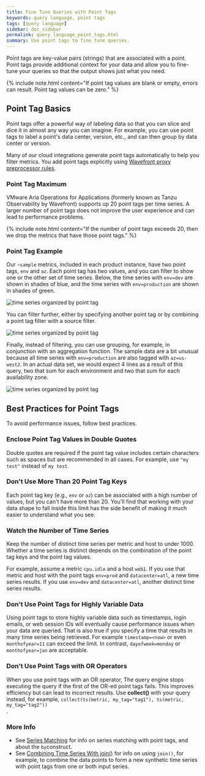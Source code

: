 ```yaml
---
title: Fine Tune Queries with Point Tags
keywords: query language, point tags
tags: [query language]
sidebar: doc_sidebar
permalink: query_language_point_tags.html
summary: Use point tags to fine tune queries.
---
```

Point tags are key-value pairs (strings) that are associated with a point. Point tags provide additional context for your data and allow you to fine-tune your queries so that the output shows just what you need.

{% include note.html content="If point tag values are blank or empty, errors can result. Point tag values can be zero." %}


## Point Tag Basics

Point tags offer a powerful way of labeling data so that you can slice and dice it in almost any way you can imagine. For example, you can use point tags to label a point's data center, version, etc., and can then group by data center or version.

Many of our cloud integrations generate point tags automatically to help you filter metrics. You add point tags explicitly using [Wavefront proxy preprocessor rules](proxies_preprocessor_rules.html).


### Point Tag Maximum

VMware Aria Operations for Applications (formerly known as Tanzu Observability by Wavefront)  supports up 20 point tags per time series. A larger number of point tags does not improve the user experience and can lead to performance problems.

{% include note.html content="If the number of point tags exceeds 20, then we drop the metrics that have those point tags." %}


### Point Tag Example

Our `~sample` metrics, included in each product instance, have two point tags, `env` and `az`. Each point tag has two values, and you can filter to show one or the other set of time series. Below, the time series with `env=dev` are shown in shades of blue, and the time series with `env=production` are shown in shades of green.

![time series organized by point tag](images/point_tags_simple.png)

You can filter further, either by specifying another point tag or by combining a point tag filter with a source filter.

![time series organized by point tag](images/point_tag_and_source.png)

Finally, instead of filtering, you can use grouping, for example, in conjunction with an aggregation function. The sample data are a bit unusual because all time series with `env=production` are also tagged with `az=us-west2`. In an actual data set, we would expect 4 lines as a result of this query, two that sum for each environment and two that sum for each availability zone.

![time series organized by point tag](images/point_tags_group.png)

## Best Practices for Point Tags

To avoid performance issues, follow best practices.

### Enclose Point Tag Values in Double Quotes

Double quotes are required if the point tag value includes certain characters such as spaces but are recommended in all cases. For example, use `"my test"` instead of `my test`.

### Don't Use More Than 20 Point Tag Keys

Each point tag key (e.g., `env` or `az`) can be associated with a high number of values, but you can't have more than 20. You'll find that working with your data shape to fall inside this limit has the side benefit of making it much easier to understand what you see.

### Watch the Number of Time Series

Keep the number of distinct time series per metric and host to under 1000. Whether a time series is distinct depends on the combination of the point tag keys and the point tag values.

For example, assume a metric `cpu.idle` and a host `web1`.  If you use that metric and host with the point tags `env=prod` and `datacenter=atl`, a new time series results. If you use `env=dev` and `datacenter=atl`, another distinct time series results.

### Don't Use Point Tags for Highly Variable Data

Using point tags to store highly variable data such as timestamps, login emails, or web session IDs will eventually cause performance issues when your data are queried. That is also true if you specify a time that results in many time series being retrieved. For example `timestamp=<now>` or even `monthofyear=11` can exceed the limit. In contrast, `dayofweek=monday` or `monthofyear=jan` are acceptable.

###  Don't Use Point Tags with OR Operators

When you use point tags with an OR operator, The query engine stops executing the query if the first of the OR-ed point tags fails. This improves efficiency but can lead to incorrect results. Use <strong>collect()</strong> with your query instead, for example, <code>collect(ts(metric, my_tag="tag1"), ts(metric, my_tag="tag2")) </code>.

### More Info

* See [Series Matching](query_language_series_matching.html) for info on series matching with point tags, and about the `by`construct.
* See [Combining Time Series With join()](query_language_series_joining.html) for info on using `join()`, for example, to combine the data points to form a new synthetic time series with point tags from one or both input series.
